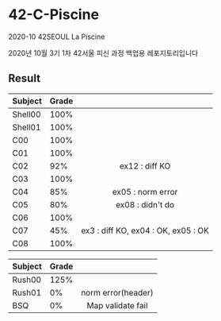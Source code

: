 # 42-C-Piscine

2020-10 42SEOUL La Piscine

2020년 10월 3기 1차 42서울 피신 과정 백업용 레포지토리입니다

## Result

| Subject | Grade |  | 
| ---------- | :--------- | :----------:
| Shell00 | 100% |  |
| Shell01 | 100% |  |
| C00 | 100% |  |
| C01 | 100% |  |
| C02 | 92% | ex12 : diff KO |
| C03 | 100% |  |
| C04 | 85% | ex05 : norm error |
| C05 | 80% | ex08 : didn't do |
| C06 | 100% |  |
| C07 | 45% | ex3 : diff KO, ex04 : OK, ex05 :  OK |
| C08 | 100% |  |


| Subject | Grade |  | 
| ---------- | :--------- | :----------:
| Rush00 | 125% |  |
| Rush01 | 0% | norm error(header) |
| BSQ | 0% | Map validate fail |
